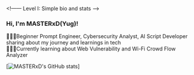 <!—— Level I: Simple bio and stats ——>

### Hi, I'm MASTERxD(Yug)!

👨🏻‍💻Beginner Prompt Engineer, Cybersecurity Analyst, AI Script Developer sharing about my journey and learnings in tech<br/>
🧑🏻‍🎓Currently learning about Web Vulnerability and Wi-Fi Crowd Flow Analyzer <br/>

[![MASTERxD's GitHub stats](https://github-readme-stats.vercel.app/api?username=yugdabgar21&count_private=true&show_icons=true&theme=radical&hide_rank=false)]
